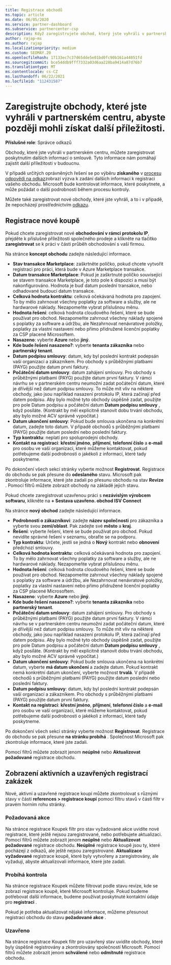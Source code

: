 ```yaml
---
title: Registrace obchodů
ms.topic: article
ms.date: 06/05/2020
ms.service: partner-dashboard
ms.subservice: partnercenter-csp
description: Když zaregistrujete obchod, který jste vyhráli v partnerském centru, pomůže vám to společnosti Microsoft v budoucnu s dalšími příležitostmi.
author: rajap-ms
ms.author: rajap
ms.localizationpriority: medium
ms.custom: SEOMAY.20
ms.openlocfilehash: 17133ec7c37d65dde5e01bd0fc90b161a44051fd
ms.sourcegitcommit: bce54ddb9fff7332a03d6aa228ba9414a87d76b7
ms.translationtype: MT
ms.contentlocale: cs-CZ
ms.lasthandoff: 06/22/2021
ms.locfileid: "112431587"
---
```

# <a name="register-deals-youve-won-in-partner-center-so-you-can-get-more-opportunities-later"></a>Zaregistrujte obchody, které jste vyhráli v partnerském centru, abyste později mohli získat další příležitosti.

**Příslušné role**: Správce odkazů

Obchody, které jste vyhráli v partnerském centru, můžete zaregistrovat poskytnutím dalších informací o smlouvě. Tyto informace nám pomáhají zajistit další příležitosti v budoucnu.

V případě určitých oprávněných řešení se po výběru **získaného** v [procesu odpovědi na odkaz](manage-leads.md)zobrazí výzva k zadání dalších informací k registraci vašeho obchodu. Microsoft bude kontrolovat informace, které poskytnete, a může požádat o další podrobnosti během procesu kontroly.

Můžete také zaregistrovat nové obchody, které jste vyhráli, a to i v případě, že nepocházejí prostřednictvím [odkazu](referrals.md).

## <a name="register-a-new-deal"></a>Registrace nové koupě

Pokud chcete zaregistrovat nové **obchodování v rámci protokolu IP**, přejděte k příslušné příležitosti společného prodeje a klikněte na tlačítko **zaregistrovat** se k práci v části průběh obchodování s vaší firmou.

Na stránce **koncept obchodu** zadejte následující informace.

- **Stav transakce Marketplace**: zaškrtněte políčko, pokud chcete vytvořit registraci pro práci, která bude v Azure Marketplace transakce.
- **Datum transakce Marketplace**: Pokud je zaškrtnuté políčko související se stavem transakce Marketplace, je toto pole k dispozici a musí být nakonfigurováno. Hodnota je buď datum poslední transakce, nebo odhadované budoucí datum transakce.
- **Celková hodnota kontraktu**: celková očekávaná hodnota pro zapojení. To by mělo zahrnovat všechny poplatky za software a služby, ale ne hardwarové náklady. Nezapomeňte vybrat příslušnou měnu.
- **Hodnota řešení**: celková hodnota cloudového řešení, které se bude používat pro obchod. Nezapomeňte zahrnout všechny náklady spojené s poplatky za software a údržbu, ale Nezahrnovat nenávratové položky, poplatky za vlastní nastavení nebo přímo přidružené licenční poplatky za CSP placené Microsoftem.
- **Nasazeno**: vyberte **Azure** nebo **jiný**.
- **Kde bude řešení nasazeno?**: vyberte **tenanta zákazníka** nebo **partnerský tenant**.
- **Datum podpisu smlouvy**: datum, kdy byl poslední kontrakt podepsán vaší organizací a zákazníkem. Pro obchody s průběžnými platbami (PAYG) použijte datum první faktury.
- **Počáteční datum smlouvy**: datum zahájení smlouvy. Pro obchody s průběžnými platbami (PAYG) použijte datum první faktury. V rámci návrhu se v partnerském centru neumožní zadat počáteční datum, které je dřívější než datum podpisu smlouvy. To může mít vliv na některé obchody, jako jsou například nasazení protokolu IP, která začínají před datem podpisu. Aby bylo možné tyto obchody úspěšně zadat, použijte pro pole Datum podpisu a počáteční datum **Datum podpisu smlouvy** , když posíláte. (Kontrakt by měl explicitně stanovit dobu trvání obchodu, aby bylo možné ACV správně vypočítat.)
- **Datum ukončení smlouvy**: Pokud bude smlouva ukončena na konkrétní datum, zadejte toto datum. V případě obchodů s průběžnými platbami (PAYG) použijte datum poslední nebo poslední faktury.
- **Typ kontraktu**: neplatí pro spoluprodejní obchody.
- **Kontakt na registraci**: **křestní jméno**, **příjmení**, **telefonní číslo** a **e-mail** pro osobu ve vaší organizaci, které můžeme kontaktovat, pokud potřebujeme další podrobnosti o jakékoli z informací, které tady poskytneme.

Po dokončení všech sekcí stránky vyberte možnost **Registrovat**. Registrace do obchodu se pak přesune do **odeslaného** stavu. Microsoft pak zkontroluje informace, které jste zadali po přesunu obchodu na stav **Revize** . Pomocí filtrů můžete zobrazit obchody na základě jejich stavu.

Pokud chcete zaregistrovat uzavřenou práci s **nezávislým výrobcem softwaru**, klikněte na **+ Sestava uzavřeno. obchod ISV Connect**

Na stránce **nový obchod** zadejte následující informace.

- **Podrobnosti o zákazníkovi**: zadejte **název společnosti** pro zákazníka a vyberte svou **zemi/oblast**. Pak zadejte své **město** a **kraj**.
- **Řešení**: vyberte řešení, které se bude používat pro obchod. Pokud nevidíte správné řešení v seznamu, obraťte se na podporu.
- **Typ kontraktu**: Určete, jestli se jedná o **Nový** kontrakt nebo **obnovení** předchozí smlouvy.
- **Celková hodnota kontraktu**: celková očekávaná hodnota pro zapojení. To by mělo zahrnovat všechny poplatky za software a služby, ale ne hardwarové náklady. Nezapomeňte vybrat příslušnou měnu.
- **Hodnota řešení**: celková hodnota cloudového řešení, které se bude používat pro obchod. Nezapomeňte zahrnout všechny náklady spojené s poplatky za software a údržbu, ale Nezahrnovat nenávratové položky, poplatky za vlastní nastavení nebo přímo přidružené licenční poplatky za CSP placené Microsoftem.
- **Nasazeno**: vyberte **Azure** nebo **jiný**.
- **Kde bude řešení nasazeno?**: vyberte **tenanta zákazníka** nebo **partnerský tenant**.
- **Počáteční datum smlouvy**: datum zahájení smlouvy. Pro obchody s průběžnými platbami (PAYG) použijte datum první faktury. V rámci návrhu se v partnerském centru neumožní zadat počáteční datum, které je dřívější než datum podpisu smlouvy. To může mít vliv na některé obchody, jako jsou například nasazení protokolu IP, která začínají před datem podpisu. Aby bylo možné tyto obchody úspěšně zadat, použijte pro pole Datum podpisu a počáteční datum **Datum podpisu smlouvy** , když posíláte. (Kontrakt by měl explicitně stanovit dobu trvání obchodu, aby bylo možné ACV správně vypočítat.)
- **Datum ukončení smlouvy**: Pokud bude smlouva ukončena na konkrétní datum, vyberte **má datum ukončení** a zadejte datum. Pokud kontrakt nemá konkrétní datum ukončení, vyberte možnost **trvalá**. V případě obchodů s průběžnými platbami (PAYG) použijte datum poslední nebo poslední faktury.
- **Datum podpisu smlouvy**: datum, kdy byl poslední kontrakt podepsán vaší organizací a zákazníkem. Pro obchody s průběžnými platbami (PAYG) použijte datum první faktury.
- **Kontakt na registraci**: **křestní jméno**, **příjmení**, **telefonní číslo** a **e-mail** pro osobu ve vaší organizaci, které můžeme kontaktovat, pokud potřebujeme další podrobnosti o jakékoli z informací, které tady poskytneme.

Po dokončení všech sekcí stránky vyberte možnost **Registrovat**. Registrace do obchodu se pak přesune **na stránku probíhá** . Společnost Microsoft pak zkontroluje informace, které jste zadali.

Pomocí filtrů můžete zobrazit jenom **neúplné** nebo **Aktualizovat požadované** registrace obchodu.

## <a name="viewing-active-and-closed-deal-registrations"></a>Zobrazení aktivních a uzavřených registrací zakázek

Nové, aktivní a uzavřené registrace koupí můžete zkontrolovat s různými stavy v části **references > registrace koupí** pomocí filtru stavů v části filtr v pravém horním rohu stránky.

### <a name="action-required"></a>Požadovaná akce

Na stránce registrace Koupek filtr pro stav vyžadované akce uvidíte nové registrace, které ještě nejsou zaregistrované, nebo potřebujete aktualizaci. Pomocí filtrů můžete zobrazit jenom **neúplné** nebo **Aktualizovat požadované** registrace obchodu. **Neúplné** registrace koupě jsou ty, které pocházejí z odkazů, ale ještě nejsou zaregistrované. **Aktualizace vyžadované** registrace koupě, které byly vytvořeny a zaregistrovány, ale vyžadují, abyste aktualizovali informace, které jste zadali.

### <a name="under-review"></a>Probíhá kontrola

Na stránce registrace Koupek můžete filtrovat podle stavu revize, kde se zobrazí registrace koupě, které Microsoft kontroluje. Pokud budeme potřebovat další informace, budeme používat poskytnuté kontaktní údaje pro **registraci** .

Pokud je potřeba aktualizovat nějaké informace, můžeme přesunout registraci obchodu do stavu **požadované akce** .

### <a name="closed"></a>Uzavřeno

Na stránce registrace Koupek filtr pro uzavřený stav uvidíte obchody, které byly úspěšně registrovány a zkontrolovány společností Microsoft. Pomocí filtrů můžete zobrazit jenom **schválené** nebo **odmítnuté** registrace obchodu.
